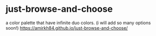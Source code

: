# just-browse-and-choose
a color palette that have infinite duo colors. (i will add so many options soon!) 
https://amirkh84.github.io/just-browse-and-choose/
